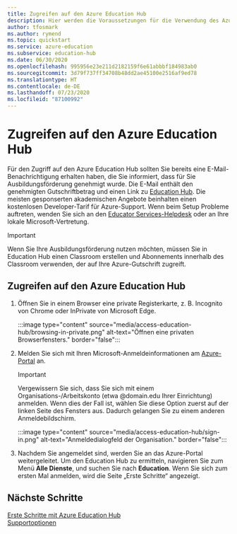 ```yaml
---
title: Zugreifen auf den Azure Education Hub
description: Hier werden die Voraussetzungen für die Verwendung des Azure Education Hub beschrieben.
author: tfosmark
ms.author: rymend
ms.topic: quickstart
ms.service: azure-education
ms.subservice: education-hub
ms.date: 06/30/2020
ms.openlocfilehash: 995956e23e211d2182159f6e61abbbf184983ab0
ms.sourcegitcommit: 3d79f737ff34708b48dd2ae45100e2516af9ed78
ms.translationtype: HT
ms.contentlocale: de-DE
ms.lasthandoff: 07/23/2020
ms.locfileid: "87100992"
---
```

# <a name="accessing-the-azure-education-hub"></a>Zugreifen auf den Azure Education Hub

Für den Zugriff auf den Azure Education Hub sollten Sie bereits eine E-Mail-Benachrichtigung erhalten haben, die Sie informiert, dass für Sie Ausbildungsförderung genehmigt wurde. Die E-Mail enthält den genehmigten Gutschriftbetrag und einen Link zu [Education Hub](https://aka.ms/startedu). Die meisten gesponserten akademischen Angebote beinhalten einen kostenlosen Developer-Tarif für Azure-Support. Wenn beim Setup Probleme auftreten, wenden Sie sich an den [Educator Services-Helpdesk](mailto:azuredu@microsoft.com) oder an Ihre lokale Microsoft-Vertretung.

> [!IMPORTANT]
> Wenn Sie Ihre Ausbildungsförderung nutzen möchten, müssen Sie in Education Hub einen Classroom erstellen und Abonnements innerhalb des Classroom verwenden, der auf Ihre Azure-Gutschrift zugreift.

## <a name="how-to-access-the-azure-education-hub"></a>Zugreifen auf den Azure Education Hub

1. Öffnen Sie in einem Browser eine private Registerkarte, z. B. Incognito von Chrome oder InPrivate von Microsoft Edge.

    :::image type="content" source="media/access-education-hub/browsing-in-private.png" alt-text="Öffnen eine privaten Browserfensters." border="false":::

1. Melden Sie sich mit Ihren Microsoft-Anmeldeinformationen am [Azure-Portal](https://portal.azure.com) an.

   > [!IMPORTANT]
   > Vergewissern Sie sich, dass Sie sich mit einem Organisations-/Arbeitskonto (etwa @domain.edu Ihrer Einrichtung) anmelden. Wenn dies der Fall ist, wählen Sie diese Option zuerst auf der linken Seite des Fensters aus. Dadurch gelangen Sie zu einem anderen Anmeldebildschirm.

    :::image type="content" source="media/access-education-hub/sign-in.png" alt-text="Anmeldedialogfeld der Organisation." border="false":::

1. Nachdem Sie angemeldet sind, werden Sie an das Azure-Portal weitergeleitet. Um den Education Hub zu ermitteln, navigieren Sie zum Menü **Alle Dienste**, und suchen Sie nach **Education**.
   Wenn Sie sich zum ersten Mal anmelden, wird die Seite „Erste Schritte“ angezeigt.

## <a name="next-steps"></a>Nächste Schritte

[Erste Schritte mit Azure Education Hub](get-started-education-hub.md)  
[Supportoptionen](educator-service-desk.md)
